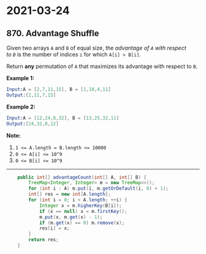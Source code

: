 # 2021-03-24

## 870. Advantage Shuffle

Given two arrays `A` and `B` of equal size, the *advantage of `A` with respect to `B`* is the number of indices `i` for which `A[i] > B[i]`.

Return **any** permutation of `A` that maximizes its advantage with respect to `B`.

**Example 1:**

```s
Input:A = [2,7,11,15], B = [1,10,4,11]
Output:[2,11,7,15]
```

**Example 2:**

```s
Input:A = [12,24,8,32], B = [13,25,32,11]
Output:[24,32,8,12]
```

**Note:**

1. `1 <= A.length = B.length <= 10000`
2. `0 <= A[i] <= 10^9`
3. `0 <= B[i] <= 10^9`

---

```java
    public int[] advantageCount(int[] A, int[] B) {
        TreeMap<Integer, Integer> m = new TreeMap<>();
        for (int i : A) m.put(i, m.getOrDefault(i, 0) + 1);
        int[] res = new int[A.length];
        for (int i = 0; i < A.length; ++i) {
            Integer x = m.higherKey(B[i]);
            if (x == null) x = m.firstKey();
            m.put(x, m.get(x) - 1);
            if (m.get(x) == 0) m.remove(x);
            res[i] = x;
        }
        return res;
    }
```

